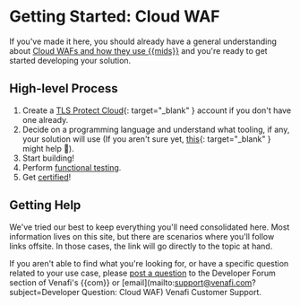 # Getting Started: Cloud WAF

If you've made it here, you should already have a general understanding about [Cloud WAFs and how they use {{mids}}](1-overview-cloud-waf.md) and you're ready to get started developing your solution.

## High-level Process

1. Create a [TLS Protect Cloud](https://vaas.venafi.com){: target="_blank" } account if you don't have one already.
2. Decide on a programming language and understand what tooling, if any, your solution will use (If you aren't sure yet, [this](https://venafi-dev-onboarding.paperform.co/){: target="_blank" } might help 🙂).
3. Start building!
4. Perform [functional testing](3-functional-testing-cloud-waf.md).
5. Get [certified](../../Certification/TLS-Protect-Cloud/1-tlsp-certification-intro.md)!

## Getting Help

We've tried our best to keep everything you'll need consolidated here. Most information lives on this site, but there are scenarios where you'll follow links offsite. In those cases, the link will go directly to the topic at hand. 

If you aren't able to find what you're looking for, or have a specific question related to your use case, please [post a question](https://community.venafi.com/ask-the-community-23) to the Developer Forum section of Venafi's {{com}} or [email](mailto:support@venafi.com?subject=Developer Question: Cloud WAF) Venafi Customer Support. 

